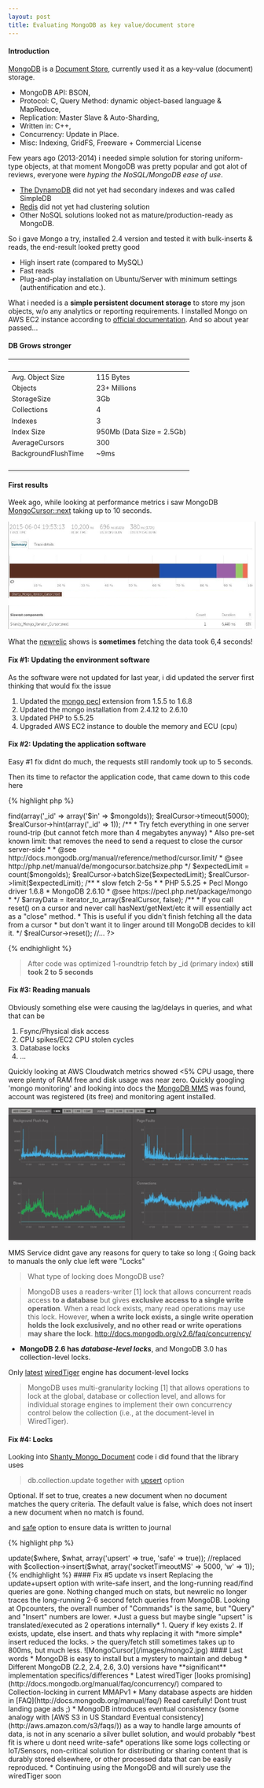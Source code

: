 ```yaml
---
layout: post
title: Evaluating MongoDB as key value/document store
---
```


#### Introduction

[MongoDB](https://www.mongodb.org/) is a [Document Store](http://nosql-database.org/), currently used it as a key-value (document) storage.

* MongoDB API: BSON,
* Protocol: C, Query Method: dynamic object-based language & MapReduce,
* Replication: Master Slave & Auto-Sharding,
* Written in: C++,
* Concurrency: Update in Place.
* Misc: Indexing, GridFS, Freeware + Commercial License

Few years ago (2013-2014) i needed simple solution for storing uniform-type objects, at that moment MongoDB was pretty popular
and got alot of reviews, everyone were *hyping the NoSQL/MongoDB ease of use*.

* [The DynamoDB](http://aws.amazon.com/documentation/dynamodb/) did not yet had secondary indexes and was called SimpleDB
* [Redis](http://redis.io/) did not yet had clustering solution
* Other NoSQL solutions looked not as mature/production-ready as MongoDB.

So i gave Mongo a try, installed 2.4 version and tested it with bulk-inserts & reads, the end-result looked pretty good

* High insert rate (compared to MySQL)
* Fast reads
* Plug-and-play installation on Ubuntu/Server with minimum settings (authentification and etc.).

What i needed is a **simple persistent document storage** to store my json objects, w/o any analytics or reporting requirements.
I installed Mongo on AWS EC2 instance according to [official documentation](http://docs.mongodb.org/v2.4/administration/production-notes/).
And so about year passed...

#### DB Grows stronger

&nbsp;  | &nbsp;
--------- | ----
Avg. Object Size | 115 Bytes
Objects   | 23+ Millions
StorageSize | 3Gb
Collections | 4
Indexes     | 3
Index Size  | 950Mb (Data Size = 2.5Gb)
AverageCursors | 300
BackgroundFlushTime &nbsp;&nbsp;| ~9ms
&nbsp;  | &nbsp;


#### First results

Week ago, while looking at performance metrics i saw MongoDB [MongoCursor::next](http://php.net/manual/en/mongocursor.next.php) taking up to 10 seconds.

![MongoCursor](/images/mongo3.jpg)


What the [newrelic](https://newrelic.com/) shows is **sometimes** fetching the data took 6,4 seconds!

#### Fix #1: Updating the environment software

As the software were not updated for last year, i did updated the server first thinking that would fix the issue

1. Updated the [mongo pecl](https://pecl.php.net/package/mongo) extension from 1.5.5 to 1.6.8
2. Updated the mongo installation from 2.4.12 to 2.6.10
3. Updated PHP to 5.5.25
4. Upgraded AWS EC2 instance to double the memory and ECU (cpu)

#### Fix #2: Updating the application software

Easy #1 fix didnt do much, the requests still randomly took up to 5 seconds.


Then its time to refactor the application code, that came down to this code here

{% highlight php %}
<?php
//...

/**
 * @link http://www.php.net/manual/en/mongocollection.find.php
 */
$realCursor = $collection->find(array('_id' => array('$in' => $mongoIds));
$realCursor->timeout(5000);
$realCursor->hint(array('_id' => 1));

/**
 * Try fetch everything in one server round-trip (but cannot fetch more than 4 megabytes anyway)
 * Also pre-set known limit: that removes the need to send a request to close the cursor server-side
 *
 * @see http://docs.mongodb.org/manual/reference/method/cursor.limit/
 * @see http://php.net/manual/de/mongocursor.batchsize.php
 */
$expectedLimit = count($mongoIds);
$realCursor->batchSize($expectedLimit);
$realCursor->limit($expectedLimit);

/**
 * slow fetch 2-5s
 *
 * PHP 5.5.25
 * Pecl Mongo driver 1.6.8
 * MongoDB 2.6.10
 * @see https://pecl.php.net/package/mongo
 *
 */
$arrayData = iterator_to_array($realCursor, false);

/**
 * If you call reset() on a cursor and never call hasNext/getNext/etc it will essentially act as a "close" method.
 * This is useful if you didn't finish fetching all the data from a cursor
 * but don't want it to linger around till MongoDB decides to kill it.
 */
$realCursor->reset();

//...
?>
{% endhighlight %}

> After code was optimized 1-roundtrip fetch by _id (primary index) **still took 2 to 5 seconds**

#### Fix #3: Reading manuals

Obviously something else were causing the lag/delays in queries, and what that can be

1. Fsync/Physical disk access
2. CPU spikes/EC2 CPU stolen cycles
3. Database locks
4. ...

Quickly looking at AWS Cloudwatch metrics showed <5% CPU usage, there were plenty of RAM free and disk usage was near zero.
Quickly googling 'mongo monitoring' and looking into docs the [MongoDB MMS](https://mms.mongodb.com) was found,
account was registered (its free) and monitoring agent installed.

![MMS1](/images/mongo1.jpg)

MMS Service didnt gave any reasons for query to take so long :(
Going back to manuals the only clue left were "Locks"

>What type of locking does MongoDB use?

>MongoDB uses a readers-writer [1] lock that allows concurrent reads access **to a database** but gives **exclusive access to a single write operation**.
When a read lock exists, many read operations may use this lock.
However, **when a write lock exists, a single write operation holds the lock exclusively, and no other read or write operations may share the lock**.
http://docs.mongodb.org/v2.6/faq/concurrency/

* **MongoDB 2.6 has *database-level locks***, and MongoDB 3.0 has collection-level locks.

Only [latest](http://docs.mongodb.org/manual/faq/concurrency/) [wiredTiger](https://www.mongodb.com/blog/post/welcome-wiredtiger-mongodb) engine has document-level locks

>MongoDB uses multi-granularity locking [1] that allows operations to lock at the global, database or collection level, and allows for individual storage engines to implement their own concurrency control below the collection (i.e., at the document-level in WiredTiger).

#### Fix #4: Locks

Looking into [Shanty_Mongo_Document](https://github.com/coen-hyde/Shanty-Mongo) code i did found that the library uses

> db.collection.update together with [upsert](http://docs.mongodb.org/manual/reference/method/db.collection.update/) option
>
Optional. If set to true, creates a new document when no document matches the query criteria. The default value is false, which does not insert a new document when no match is found.
>
and [safe](http://docs.mongodb.org/v2.6/core/write-concern/) option to ensure data is written to journal

{% highlight php %}
<?php
//...

//$collection->update($where, $what, array('upsert' => true, 'safe' => true));

//replaced with

$collection->insert($what, array('socketTimeoutMS' => 5000,
                                 'w'               => 1));
{% endhighlight %}

#### Fix #5 update vs insert

Replacing the update+upsert option with write-safe insert, and the long-running read/find queries are gone.

Nothing changed much on stats, but newrelic no longer traces the long-running 2-6 second fetch queries from MongoDB.

Looking at Opcounters, the overall number of "Commands" is the same, but "Query" and "Insert" numbers are lower.

*Just a guess but maybe single "upsert" is translated/executed as 2 operations internally*

1. Query if key exists
2. If exists, update, else insert.

and thats why replacing it with *more simple* insert reduced the locks.

> the query/fetch still sometimes takes up to 800ms, but much less.

![MongoCursor](/images/mongo2.jpg)


#### Last words

* MongoDB is easy to install but a mystery to maintain and debug
* Different MongoDB (2.2, 2.4, 2.6, 3.0) versions have **significant** implementation specifics/differences
* Latest wiredTiger [looks promising](http://docs.mongodb.org/manual/faq/concurrency/) compared to Collection-locking in current MMAPv1
* Many database aspects are hidden in [FAQ](http://docs.mongodb.org/manual/faq/) Read carefully! Dont trust landing page ads ;)
* MongoDB introduces eventual consistency (some analogy with [AWS S3 in US Standard Eventual consistency](http://aws.amazon.com/s3/faqs/)) as a way to handle large amounts
  of data, is not in any scenario a silver bullet solution, and would probably *best fit is where u dont need write-safe* operations like
  some logs collecting or IoT/Sensors, non-critical solution for distributing or sharing content
  that is durably stored elsewhere, or other processed data that can be easily reproduced.
* Continuing using the MongoDB and will surely use the wiredTiger soon
